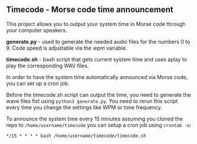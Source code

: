 ## Timecode - Morse code time announcement

This project allows you to output your system time in Morse code through your
computer speakers.

**generate.py** - used to generate the needed audio files for the numbers 0 to 9. Code speed is adjustable via the *wpm* variable.

**timecode.sh** - bash script that gets current system time and uses aplay to play the corresponding WAV files.

In order to have the system time automatically announced via Morse code, you can
set up a cron job.

Before the timecode.sh script can output the time, you need to generate the wave files
fist using `python3 generate.py`. You need to rerun this script every time you change the
settings like WPM or tone frequency.

To announce the system time every 15 minutes assuming you cloned the repo to `/home/username/timecode` you can setup a cron job using `crontab -e`:
```
*/15 * * * * bash /home/username/timecode/timecode.sh
```
